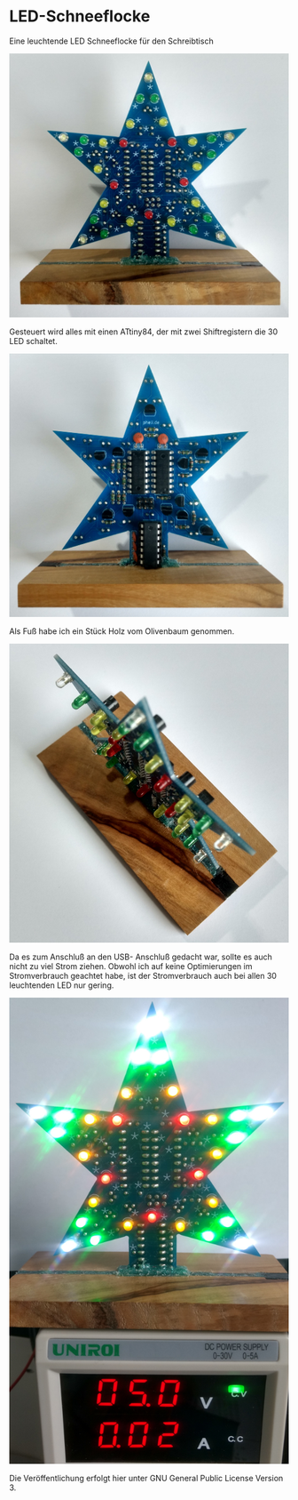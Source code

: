 # LED-Schneeflocke

Eine leuchtende LED Schneeflocke für den Schreibtisch

![Aufgebaut](/Bilder/Stern1.jpg)

Gesteuert wird alles mit einen ATtiny84, der mit zwei Shiftregistern die 30 LED schaltet.

![ATtiny](/Bilder/Stern2.jpg)

Als Fuß habe ich ein Stück Holz vom Olivenbaum genommen.

![Standfuß](/Bilder/Stern4.jpg)

Da es zum Anschluß an den USB- Anschluß gedacht war, sollte es auch nicht zu viel Strom ziehen. Obwohl ich auf keine Optimierungen im Stromverbrauch geachtet habe, ist der Stromverbrauch auch bei allen 30 leuchtenden LED nur gering.

![Strom](/Bilder/Stern6.jpg)

Die Veröffentlichung erfolgt hier unter GNU General Public License Version 3.
